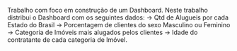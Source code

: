 Trabalho com foco em construção de um Dashboard.
Neste trabalho distribui o Dashboard com os seguintes dados: 
-> Qtd de Alugueis por cada Estado do Brasil
-> Porcentagem de clientes do sexo Masculino ou Feminino
-> Categoria de Imóveis mais alugados pelos clientes
-> Idade do contratante de cada categoria de Imóvel.


